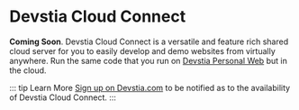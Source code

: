 # Devstia Cloud Connect

**Coming Soon**. Devstia Cloud Connect is a versatile and feature rich shared cloud server for you to easily develop and demo websites from virtually anywhere. Run the same code that you run on [Devstia Personal Web](/introduction/devstia-personal-web) but in the cloud.

::: tip Learn More
[Sign up on Devstia.com](https://devstia.com/sign-up/) to be notified as to the availability of Devstia Cloud Connect. 
:::